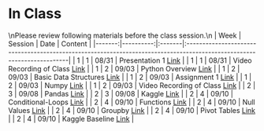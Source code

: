 In Class
============================

\nPlease review following materials before the class session.\n
|   Week |   Session | Date   | Content                                                                                                                |
|-------:|----------:|:-------|:-----------------------------------------------------------------------------------------------------------------------|
|      1 |         1 | 08/31  | Presentation 1 [Link](https://drive.google.com/open?id=1_5TGwja9jfGIi5FXMpLL_j5gkVuYC7U5)                              |
|      1 |         1 | 08/31  | Video Recording of Class [Link](https://rensselaer.webex.com/rensselaer/ldr.php?RCID=bfb2ae23c30e4151ba55599a4e0e1d8a) |
|      1 |         2 | 09/03  | Python Overview [Link](../notebooks/01-intro-python/01-python-overview)                                                |
|      1 |         2 | 09/03  | Basic Data Structures [Link](../notebooks/01-intro-python/02-datastructures)                                           |
|      1 |         2 | 09/03  | Assignment 1 [Link](../assignments/assignment1/01starter)                                                              |
|      1 |         2 | 09/03  | Numpy [Link](../notebooks/01-intro-python/03-numpy)                                                                    |
|      1 |         2 | 09/03  | Video Recording of Class [Link](https://rensselaer.webex.com/rensselaer/ldr.php?RCID=508048265d664a6f917a44a9bc67cb25) |
|      2 |         3 | 09/08  | Pandas [Link](../notebooks/01-intro-python/04-pandas)                                                                  |
|      2 |         3 | 09/08  | Kaggle  [Link](https://www.kaggle.com/)                                                                                |
|      2 |         4 | 09/10  | Conditional-Loops [Link](../notebooks/02-intro-python/01-conditionals-loops)                                           |
|      2 |         4 | 09/10  | Functions [Link](../notebooks/02-intro-python/02-functions)                                                            |
|      2 |         4 | 09/10  | Null Values [Link](../notebooks/02-intro-python/03-null-values)                                                        |
|      2 |         4 | 09/10  | Groupby  [Link](../notebooks/02-intro-python/04-groupby)                                                               |
|      2 |         4 | 09/10  | Pivot Tables [Link](../notebooks/02-intro-python/04-pivottable)                                                        |
|      2 |         4 | 09/10  | Kaggle Baseline [Link](../notebooks/02-intro-python/05-kaggle-baseline)                                                |